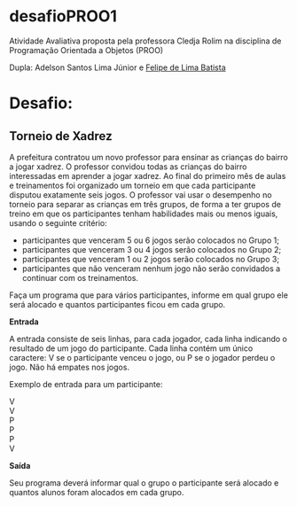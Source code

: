 # desafioPROO1

Atividade Avaliativa proposta pela professora Cledja Rolim na disciplina de Programação Orientada a Objetos (PROO)

Dupla: Adelson Santos Lima Júnior e [Felipe de Lima Batista](https://github.com/Felipkw)

# Desafio:

## Torneio de Xadrez

A prefeitura contratou um novo professor para ensinar as crianças do bairro a jogar xadrez. O
professor convidou todas as crianças do bairro interessadas em aprender a jogar xadrez. Ao
final do primeiro mês de aulas e treinamentos foi organizado um torneio em que cada
participante disputou exatamente seis jogos. O professor vai usar o desempenho no torneio
para separar as crianças em três grupos, de forma a ter grupos de treino em que os
participantes tenham habilidades mais ou menos iguais, usando o seguinte critério:

+ participantes que venceram 5 ou 6 jogos serão colocados no Grupo 1;
+ participantes que venceram 3 ou 4 jogos serão colocados no Grupo 2;
+ participantes que venceram 1 ou 2 jogos serão colocados no Grupo 3;
+ participantes que não venceram nenhum jogo não serão convidados a continuar com os
treinamentos.

Faça um programa que para vários participantes, informe em qual grupo ele será alocado e
quantos participantes ficou em cada grupo.

**Entrada**

A entrada consiste de seis linhas, para cada jogador, cada linha indicando o resultado de um
jogo do participante. Cada linha contém um único caractere: V se o participante venceu o jogo,
ou P se o jogador perdeu o jogo. Não há empates nos jogos.

Exemplo de entrada para um participante:

V <br>
V <br>
P <br>
P <br>
P <br>
V

**Saída**

Seu programa deverá informar qual o grupo o participante será alocado e quantos alunos
foram alocados em cada grupo.
